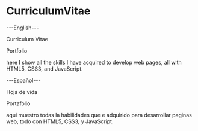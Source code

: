 # CurriculumVitae
---English---

Curriculum Vitae

Portfolio

here I show all the skills I have acquired to develop web pages, all with HTML5, CSS3, and JavaScript.

---Español---

Hoja de vida

Portafolio

aqui muestro todas la habilidades que e adquirido para desarrollar paginas web, todo con HTML5, CSS3, y JavaScript.
